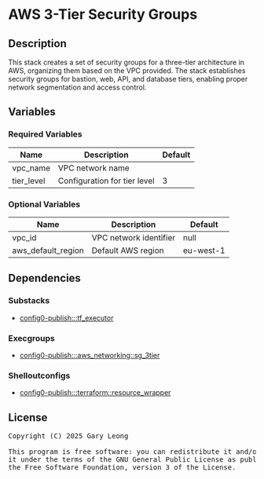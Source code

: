# AWS 3-Tier Security Groups

## Description
This stack creates a set of security groups for a three-tier architecture in AWS, organizing them based on the VPC provided. The stack establishes security groups for bastion, web, API, and database tiers, enabling proper network segmentation and access control.

## Variables

### Required Variables

| Name | Description | Default |
|------|-------------|---------|
| vpc_name | VPC network name | &nbsp; |
| tier_level | Configuration for tier level | 3 |

### Optional Variables

| Name | Description | Default |
|------|-------------|---------|
| vpc_id | VPC network identifier | null |
| aws_default_region | Default AWS region | eu-west-1 |

## Dependencies

### Substacks
- [config0-publish:::tf_executor](http://config0.http.redirects.s3-website-us-east-1.amazonaws.com/assets/stacks/config0-publish/tf_executor/default)

### Execgroups
- [config0-publish:::aws_networking::sg_3tier](http://config0.http.redirects.s3-website-us-east-1.amazonaws.com/assets/exec/groups/config0-publish/aws_networking/sg_3tier/default)

### Shelloutconfigs
- [config0-publish:::terraform::resource_wrapper](http://config0.http.redirects.s3-website-us-east-1.amazonaws.com/assets/shelloutconfigs/config0-publish/terraform/resource_wrapper/default)

## License
<pre>
Copyright (C) 2025 Gary Leong <gary@config0.com>

This program is free software: you can redistribute it and/or modify
it under the terms of the GNU General Public License as published by
the Free Software Foundation, version 3 of the License.
</pre>